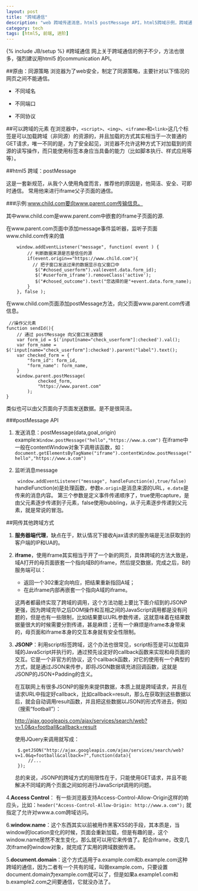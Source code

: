 ```yaml
---
layout: post
title: "跨域通信"
description: "web 跨域传递消息，html5 postMessage API，html5跨域示例，跨域通信方法汇总"
category: tech
tags: [html5, 前端, 进阶]
---
```

{% include JB/setup %}
#跨域通信
网上关于跨域通信的例子不少，方法也很多，强烈建议用html5 的communication API。

##原由：同源策略
浏览器为了web安全，制定了同源策略，主要针对以下情况的网页之间不能通信。

+ 不同域名

* 不同端口

+ 不同协议

##可以跨域的元素
   在浏览器中，`<script>`、`<img>`、`<iframe>`和`<link>`这几个标签是可以加载跨域（非同源）的资源的，并且加载的方式其实相当于一次普通的GET请求，唯一不同的是，为了安全起见，浏览器不允许这种方式下对加载到的资源的读写操作，而只能使用标签本身应当具备的能力（比如脚本执行、样式应用等等）。

##html5 跨域：postMessage

这是一套新规范，从我个人使用角度而言，推荐他的原因是，他简洁、安全、可即时通信。
常用他来进行iframe父子页面的通信。

###示例:www.child.com要向www.parent.com传输信息。

其中www.child.com是www.parent.com中嵌套的iframe子页面的源.

在www.parent.com页面中添加message事件监听器，监听子页面www.child.com传来的值

		window.addEventListener("message", function( event ) { 
            // 判断数据来源是否是信任的源
            if(event.origin=="https://www.child.com"){
              // 把子窗口发送过来的数据显示在父窗口中
               $("#chosed_userform").val(event.data.form_id);
               $('#userform_iframe').removeClass('active');
               $("#chosed_outcome").text("您选择的是"+event.data.form_name);
            }
        }, false );  
        
在www.child.com页面添加postMessage方法，向父页面www.parent.com传递信息。    
        
     //操作父元素
    function sendId(){ 
        // 通过 postMessage 向父窗口发送数据
        var form_id = $('input[name="check_userform"]:checked').val();
        var form_name = $('input[name="check_userform"]:checked').parent("label").text();
        var checked_form = {
            "form_id": form_id,
            "form_name": form_name,
        }
        window.parent.postMessage( 
                checked_form, 
                "https://www.parent.com"
            );
    } 
    
    
   类似也可以由父页面向子页面发送数据。是不是很简洁。
   
###postMessage API

1. 发送消息：postMessage(data,goal_origin)
	example:`Window.postMessage("hello","https://www.a.com")`
	在iframe中一般在contentWindow对象下调用该函数，如：
	`document.getElementsByTagName("iframe").contentWindow.postMessage("hello","https://www.a.com")`
	 	
2. 监听消息message

   ` window.addEventListener("message", handleFunction(e),true/false)`
   handleFunction(e)是处理函数，参数`e.origin`是消息来源的URL，`e.date`是传来的消息内容。
   第三个参数是定义事件传递顺序了，true使用capture，是由父元素逐步传递到子元素，false使用bubbling，从子元素逐步传递到父元素，就是常说的冒泡。


##网传其他跨域方式

1. **服务器端代理**，缺点在于，默认情况下接收Ajax请求的服务端是无法获取到的客户端的IP和UA的。

2. **iframe**，使用iframe其实相当于开了一个新的网页，具体跨域的方法大致是，域A打开的母页面嵌套一个指向域B的iframe，然后提交数据，完成之后，B的服务端可以：
 	+ 返回一个302重定向响应，把结果重新指回A域；
	+ 在此iframe内部再嵌套一个指向A域的iframe。
	
	这两者都最终实现了跨域的调用，这个方法功能上要比下面介绍到的JSONP更强，因为跨域完毕之后DOM操作和互相之间的JavaScript调用都是没有问题的，但是也有一些限制，比如结果要以URL参数传递，这就意味着在结果数据量很大的时候需要分割传递，甚是麻烦；还有一个麻烦是iframe本身带来的，母页面和iframe本身的交互本身就有安全性限制。

3. **JSONP**：利用script标签跨域，这个办法也很常见，script标签是可以加载异域的JavaScript并执行的，通过预先设定好的callback函数来实现和母页面的交互。它是一个非官方的协议，这个callback函数，对它的使用有一个典型的方式，就是通过JSON来传参，即将JSON数据填充进回调函数，这就是JSONP的JSON+Padding的含义。

	在互联网上有很多JSONP的服务来提供数据，本质上就是跨域请求，并且在请求URL中指定好callback，比如callback=result，那么在获取到这些数据以后，就会自动调用result函数，并且把这些数据以JSON的形式传进去，例如（搜索“football”）：

	http://ajax.googleapis.com/ajax/services/search/web?v=1.0&q=football&callback=result

	使用JQuery来调用就写成：

		$.getJSON("http://ajax.googleapis.com/ajax/services/search/web?v=1.0&q=football&callback=?",function(data){
		    //...
		});
	总的来说，JSONP的跨域方式的局限性在于，只能使用GET请求，并且不能解决不同域的两个页面之间如何进行JavaScript调用的问题。

4.**Access Control**：
	有一些浏览器支持Access-Control-Allow-Origin这样的响应头，比如：`header("Access-Control-Allow-Origin: http://www.a.com");`
就指定了允许对www.a.com跨域访问。

6.**window.name**：这个东西其实以前被用作黑客XSS的手段，其本质是，当window的location变化的时候，页面会重新加载，但是有趣的是，这个window.name居然不发生变化，那么就可以用它来传值了。配合iframe，改变几次iframe的window对象，就完成了实用的跨域数据传递。

5.**document.domain**：这个方式适用于a.example.com和b.example.com这种跨域的通信，因为二者有一个共有的域，叫做example.com，只要设置document.domain为example.com就可以了，但是如果a.example1.com和b.example2.com之间要通信，它就没办法了。









